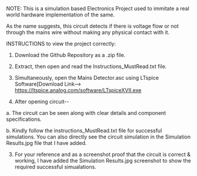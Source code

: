 NOTE: This is a simulation based Electronics Project used to immitate a real world hardware implementation of the same.

As the name suggests, this circuit detects if there is voltage flow or not through the mains wire without making any physical contact with it. 

INSTRUCTIONS to view the project correctly:
1) Download the Github Repository as a .zip file.

2) Extract, then open and read the Instructions_MustRead.txt file.

3) Simultaneously, open the Mains Detector.asc using LTspice Software[Download Link--> https://ltspice.analog.com/software/LTspiceXVII.exe

3) After opening circuit--

  a. The circuit can be seen along with clear details and component specifications.

  b. Kindly follow the instructions_MustRead.txt file for successful simulations. You can also directly see the circuit simulation in the Simulation Results.jpg file that I have added.

3) For your reference and as a screenshot proof that the circuit is correct & working, I have added the Simulation Results.jpg screenshot to show the required successful simualations.

